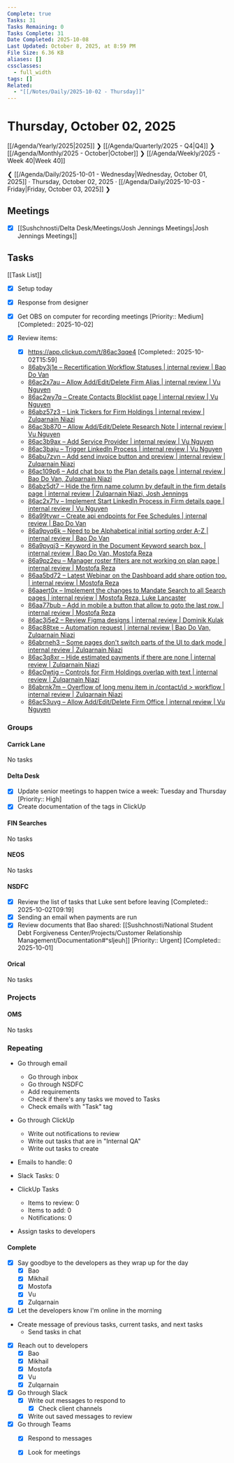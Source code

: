 ```yaml
---
Complete: true
Tasks: 31
Tasks Remaining: 0
Tasks Complete: 31
Date Completed: 2025-10-08
Last Updated: October 8, 2025, at 8:59 PM
File Size: 6.36 KB
aliases: []
cssclasses:
  - full_width
tags: []
Related:
  - "[[/Notes/Daily/2025-10-02 - Thursday]]"
---
```

# Thursday, October 02, 2025

[[/Agenda/Yearly/2025|2025]] ❯ [[/Agenda/Quarterly/2025 - Q4|Q4]] ❯ [[/Agenda/Monthly/2025 - October|October]] ❯ [[/Agenda/Weekly/2025 - Week 40|Week 40]]

❮ [[/Agenda/Daily/2025-10-01 - Wednesday|Wednesday, October 01, 2025]] · Thursday, October 02, 2025 · [[/Agenda/Daily/2025-10-03 - Friday|Friday, October 03, 2025]] ❯

## Meetings

- [x] [[Sushchnosti/Delta Desk/Meetings/Josh Jennings Meetings|Josh Jennings Meetings]]

## Tasks

[[Task List]]

- [x] Setup today
- [x] Response from designer
- [x] Get OBS on computer for recording meetings [Priority:: Medium] [Completed:: 2025-10-02]

- [x] Review items:
    - [x] https://app.clickup.com/t/86ac3qqe4 [Completed:: 2025-10-02T15:59]
    - [86aby3j1e – Recertification Workflow Statuses | internal review | Bao Do Van](https://app.clickup.com/t/86aby3j1e)
    - [86ac2x7au – Allow Add/Edit/Delete Firm Alias | internal review | Vu Nguyen](https://app.clickup.com/t/86ac2x7au)
    - [86ac2wy7q – Create Contacts Blocklist page | internal review | Vu Nguyen](https://app.clickup.com/t/86ac2wy7q)
    - [86abz57z3 – Link Tickers for Firm Holdings | internal review | Zulqarnain Niazi](https://app.clickup.com/t/86abz57z3)
    - [86ac3b870 – Allow Add/Edit/Delete Research Note | internal review | Vu Nguyen](https://app.clickup.com/t/86ac3b870)
    - [86ac3b9ax – Add Service Provider | internal review | Vu Nguyen](https://app.clickup.com/t/86ac3b9ax)
    - [86ac3baju – Trigger LinkedIn Process | internal review | Vu Nguyen](https://app.clickup.com/t/86ac3baju)
    - [86abu7zvn – Add send invoice button and preview | internal review | Zulqarnain Niazi](https://app.clickup.com/t/86abu7zvn)
    - [86ac109p6 – Add chat box to the Plan details page | internal review | Bao Do Van, Zulqarnain Niazi](https://app.clickup.com/t/86ac109p6)
    - [86abz5dt7 – Hide the firm name column by default in the firm details page | internal review | Zulqarnain Niazi, Josh Jennings](https://app.clickup.com/t/86abz5dt7)
    - [86ac2x71v – Implement Start LinkedIn Process in Firm details page | internal review | Vu Nguyen](https://app.clickup.com/t/86ac2x71v)
    - [86a99tvwr – Create api endpoints for Fee Schedules | internal review | Bao Do Van](https://app.clickup.com/t/86a99tvwr)
    - [86a9pyq6k – Need to be Alphabetical initial sorting order A-Z | internal review | Bao Do Van](https://app.clickup.com/t/86a9pyq6k)
    - [86a9pyqj3 – Keyword in the Document Keyword search box. | internal review | Bao Do Van, Mostofa Reza](https://app.clickup.com/t/86a9pyqj3)
    - [86a9pz2eu – Manager roster filters are not working on plan page | internal review | Mostofa Reza](https://app.clickup.com/t/86a9pz2eu)
    - [86aa5bd72 – Latest Webinar on the Dashboard add share option too. | internal review | Mostofa Reza](https://app.clickup.com/t/86aa5bd72)
    - [86aaert0x – Implement the changes to Mandate Search to all Search pages | internal review | Mostofa Reza, Luke Lancaster](https://app.clickup.com/t/86aaert0x)
    - [86aa77bub – Add in mobile a button that allow to goto the last row. | internal review | Mostofa Reza](https://app.clickup.com/t/86aa77bub)
    - [86ac3j5e2 – Review Figma designs | internal review | Dominik Kulak](https://app.clickup.com/t/86ac3j5e2)
    - [86ac88txe – Automation request | internal review | Bao Do Van, Zulqarnain Niazi](https://app.clickup.com/t/86ac88txe)
    - [86abrneh3 – Some pages don't switch parts of the UI to dark mode | internal review | Zulqarnain Niazi](https://app.clickup.com/t/86abrneh3)
    - [86ac3q8xr – Hide estimated payments if there are none | internal review | Zulqarnain Niazi](https://app.clickup.com/t/86ac3q8xr)
    - [86ac0wtjg – Controls for Firm Holdings overlap with text | internal review | Zulqarnain Niazi](https://app.clickup.com/t/86ac0wtjg)
    - [86abrnk7m – Overflow of long menu item in /contact/id > workflow | internal review | Zulqarnain Niazi](https://app.clickup.com/t/86abrnk7m)
    - [86ac53uvg – Allow Add/Edit/Delete Firm Office | internal review | Vu Nguyen](https://app.clickup.com/t/86ac53uvg)

### Groups
#### Carrick Lane

<span class="placeholder">No tasks</span>

#### Delta Desk

- [x] Update senior meetings to happen twice a week: Tuesday and Thursday [Priority:: High]
- [x] Create documentation of the tags in ClickUp

#### FIN Searches

<span class="placeholder">No tasks</span>

#### NEOS

<span class="placeholder">No tasks</span>

#### NSDFC

- [x] Review the list of tasks that Luke sent before leaving [Completed:: 2025-10-02T09:19]
- [x] Sending an email when payments are run
- [x] Review documents that Bao shared: [[Sushchnosti/National Student Debt Forgiveness Center/Projects/Customer Relationship Management/Documentation#^sljeuh]] [Priority:: Urgent] [Completed:: 2025-10-01]

#### Orical

<span class="placeholder">No tasks</span>

### Projects
#### OMS

<span class="placeholder">No tasks</span>

### Repeating

- Go through email
    - Go through inbox
    - Go through NSDFC
    - Add requirements
    - Check if there's any tasks we moved to Tasks
    - Check emails with "Task" tag
- Go through ClickUp
    - Write out notifications to review
    - Write out tasks that are in "Internal QA"
    - Write out tasks to create

- Emails to handle: 0
- Slack Tasks: 0
- ClickUp Tasks
    - Items to review: 0
    - Items to add: 0
    - Notifications: 0
- Assign tasks to developers


#### Complete

- [x] Say goodbye to the developers as they wrap up for the day
    - [x] Bao
    - [x] Mikhail
    - [x] Mostofa
    - [x] Vu
    - [x] Zulqarnain
- [x] Let the developers know I'm online in the morning
- Create message of previous tasks, current tasks, and next tasks
    - Send tasks in chat
- [x] Reach out to developers
    - [x] Bao
    - [x] Mikhail
    - [x] Mostofa
    - [x] Vu
    - [x] Zulqarnain
- [x] Go through Slack
    - [x] Write out messages to respond to
        - [x] Check client channels
    - [x] Write out saved messages to review
- [x] Go through Teams
    - [x] Respond to messages
    - [x] Look for meetings

